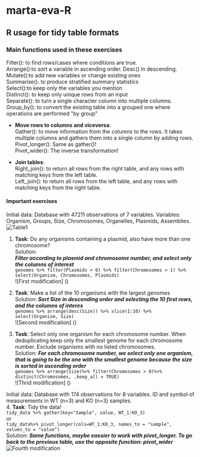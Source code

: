 # marta-eva-R
## R usage for tidy table formats
### Main functions used in these exercises  
Filter(): to find rows/cases where conditions are true.  
Arrange():to sort a variable in ascending order. Desc() in descending.  
Mutate():to add new variables or change existing ones  
Summarise(): to produce stratified summary statistics  
Select():to keep only the variables you mention  
Distinct(): to keep only unique rows from an input  
Separate(): to turn a single character column into multiple columns.  
Group_by(): to convert the existing table into a grouped one where operations are performed "by group"  

-	**Move rows to columns and viceversa**:  
Gather(): to move information from the columns to the rows. It takes multiple columns and gathers them into a single column by adding rows.  
Pivot_longer(): Same as gather()!  
Pivot_wider(): The inverse transformation!  

-	**Join tables**:  
Right_join(): to return all rows from the right table, and any rows with matching keys from the left table.  
Left_join(): to return all rows from the left table, and any rows with matching keys from the right table.

#### Important exercises  
Initial data: Database with 47211 observations of 7 variables. Variables: Organism, Groups, Size, Chromosomes, Organelles, Plasmids, Assemblies.  
![Table1]()
1. **Task**: Do any organisms containing a plasmid, also have more than one chromosome?  
Solution:  
***Filter according to plasmid and chromosome number, and select only the columns of interest***  
`genomes %>%
  filter(Plasmids > 0) %>%
  filter(Chromosomes > 1) %>% select(Organism, Chromosomes, Plasmids)`  
![First modification] ()

2. **Task**: Make a list of the 10 organisms with the largest genomes  
Solution: ***Sort Size in descending order and selecting the 10 first rows, and the columns of interes***  
`genomes %>%
  arrange(desc(Size)) %>%
  slice(1:10) %>%
  select(Organism, Size)`  
  ![Second modification] ()
 
 3. **Task**: Select only one organism for each chromosome number. When deduplicating keep only the smallest genome for each chromosome number. Exclude organisms with no listed chromosomes.  
 Solution: ***For each chromosome number, we select only one organism, that is going to be the one with the smallest genome because the size is sorted in ascending order***  
 `genomes %>%
  arrange(Size)%>%
  filter(Chromosomes > 0)%>%
  distinct(Chromosomes, .keep_all = TRUE)`  
  ![Thrid modification] () 
 
 Initial data: Database with 174 observations for 8 variables. ID and symbol of measurements in WT (n=3) and KO (n=3) samples.  
 4. **Task**: Tidy the data!  
 `tidy_data %>%
  gather(key="Sample", value, WT_1:KO_3)`  
 or  
 `tidy_data%>%
  pivot_longer(cols=WT_1:KO_3, names_to = "sample", values_to = "value")`  
 Solution: ***Same functions, maybe eassier to work with pivot_longer. To go back to the previous table, use the opposite function: pivot_wider***  
![Fourth modification]()
 
 

 




   
